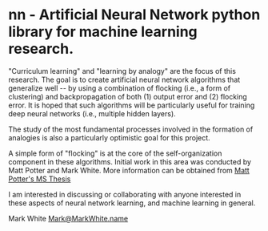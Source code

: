 # nn     - Artificial Neural Network python library for machine learning research.

"Curriculum learning" and "learning by analogy" are the focus of this research.  The goal is to create artificial neural network algorithms that generalize well -- by using a combination of flocking (i.e., a form of clustering) and backpropagation of both (1) output error and (2) flocking error.  It is hoped that such algorithms will be particularly useful for training deep neural networks (i.e., multiple hidden layers).

The study of the most fundamental processes involved in the formation of analogies is also a particularly optimistic goal for this project.  

A simple form of "flocking" is at the core of the self-organization component in these algorithms.  Initial work in this area was conducted by Matt Potter and Mark White.  More information can be obtained from [Matt Potter's MS Thesis](http://repository.lib.ncsu.edu/ir/bitstream/1840.16/148/2/etd.pdf)

I am interested in discussing or collaborating with anyone interested in these aspects of neural network learning, and machine learning in general.

Mark White
Mark@MarkWhite.name
